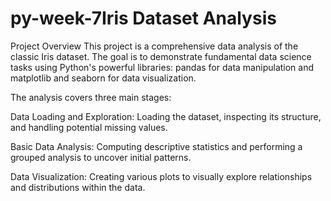 # py-week-7Iris Dataset Analysis
Project Overview
This project is a comprehensive data analysis of the classic Iris dataset. The goal is to demonstrate fundamental data science tasks using Python's powerful libraries: pandas for data manipulation and matplotlib and seaborn for data visualization.

The analysis covers three main stages:

Data Loading and Exploration: Loading the dataset, inspecting its structure, and handling potential missing values.

Basic Data Analysis: Computing descriptive statistics and performing a grouped analysis to uncover initial patterns.

Data Visualization: Creating various plots to visually explore relationships and distributions within the data.


